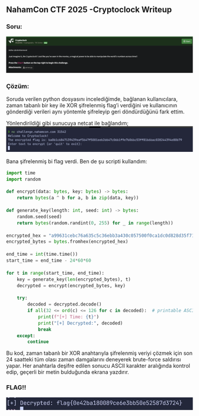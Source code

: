 ## NahamCon CTF 2025 -Cryptoclock Writeup

### Soru:
![alt text](image.png)

### Çözüm:
Soruda verilen python dosyasını incelediğimde, bağlanan kullanıcılara, zaman tabanlı bir key ile XOR şifrelenmiş flag’i verdiğini ve kullanıcının gönderdiği verileri aynı yöntemle şifreleyip geri döndürdüğünü fark ettim. 

Yönlendirildiği gibi sunucuya netcat ile bağlandım;
![alt text](image-1.png)

Bana şifrelenmiş bi flag verdi. Ben de şu scripti kullandım:

``` Python
import time
import random

def encrypt(data: bytes, key: bytes) -> bytes:
    return bytes(a ^ b for a, b in zip(data, key))

def generate_key(length: int, seed: int) -> bytes:
    random.seed(seed)
    return bytes(random.randint(0, 255) for _ in range(length))

encrypted_hex = "a99631cebc76a635c5c36ebb3a430c057500f0ca1dc0d828d35f71e75d92a4bbf130c187407f"
encrypted_bytes = bytes.fromhex(encrypted_hex)

end_time = int(time.time())
start_time = end_time - 24*60*60

for t in range(start_time, end_time):
    key = generate_key(len(encrypted_bytes), t)
    decrypted = encrypt(encrypted_bytes, key)
    
    try:
        decoded = decrypted.decode()
        if all(32 <= ord(c) <= 126 for c in decoded):  # printable ASCII
            print(f"[+] Time: {t}")
            print("[+] Decrypted:", decoded)
            break
    except:
        continue
```

Bu kod, zaman tabanlı bir XOR anahtarıyla şifrelenmiş veriyi çözmek için son 24 saatteki tüm olası zaman damgalarını deneyerek brute-force saldırısı yapar. Her anahtarla deşifre edilen sonucu ASCII karakter aralığında kontrol edip, geçerli bir metin bulduğunda ekrana yazdırır.

### FLAG!!

![alt text](image-2.png)